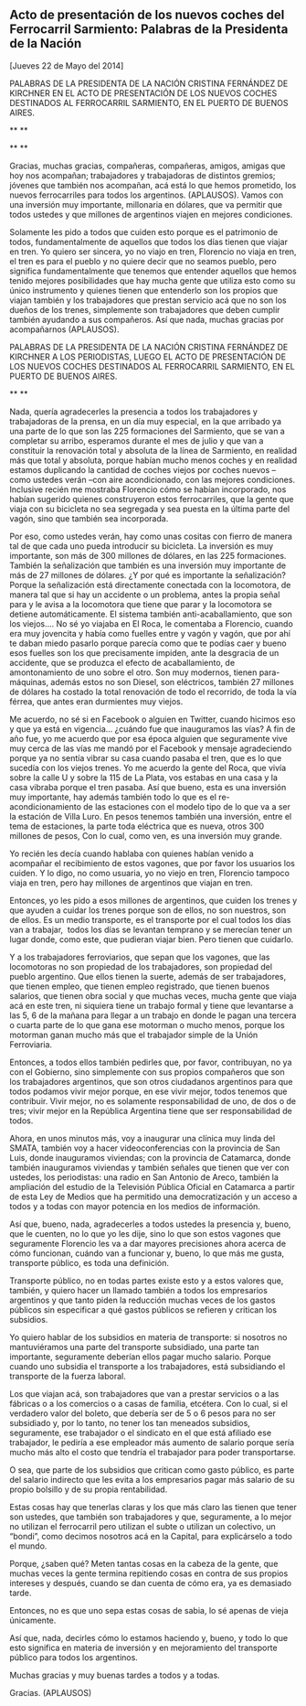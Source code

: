 Acto de presentación de los nuevos coches del Ferrocarril Sarmiento: Palabras de la Presidenta de la Nación
-----------------------------------------------------------------------------------------------------------

[Jueves 22 de Mayo del 2014]

PALABRAS DE LA PRESIDENTA DE LA NACIÓN CRISTINA FERNÁNDEZ DE KIRCHNER EN
EL ACTO DE PRESENTACIÓN DE LOS NUEVOS COCHES DESTINADOS AL FERROCARRIL
SARMIENTO, EN EL PUERTO DE BUENOS AIRES.

** **

** **

Gracias, muchas gracias, compañeras, compañeras, amigos, amigas que hoy
nos acompañan; trabajadores y trabajadoras de distintos gremios; jóvenes
que también nos acompañan, acá está lo que hemos prometido, los nuevos
ferrocarriles para todos los argentinos. (APLAUSOS). Vamos con una
inversión muy importante, millonaria en dólares, que va permitir que
todos ustedes y que millones de argentinos viajen en mejores
condiciones.

Solamente les pido a todos que cuiden esto porque es el patrimonio de
todos, fundamentalmente de aquellos que todos los días tienen que viajar
en tren. Yo quiero ser sincera, yo no viajo en tren, Florencio no viaja
en tren, el tren es para el pueblo y no quiere decir que no seamos
pueblo, pero significa fundamentalmente que tenemos que entender
aquellos que hemos tenido mejores posibilidades que hay mucha gente que
utiliza esto como su único instrumento y quienes tienen que entenderlo
son los propios que viajan también y los trabajadores que prestan
servicio acá que no son los dueños de los trenes, simplemente son
trabajadores que deben cumplir también ayudando a sus compañeros. Así
que nada, muchas gracias por acompañarnos (APLAUSOS).

PALABRAS DE LA PRESIDENTA DE LA NACIÓN CRISTINA FERNÁNDEZ DE KIRCHNER A
LOS PERIODISTAS, LUEGO EL ACTO DE PRESENTACIÓN DE LOS NUEVOS COCHES
DESTINADOS AL FERROCARRIL SARMIENTO, EN EL PUERTO DE BUENOS AIRES.

** **

Nada, quería agradecerles la presencia a todos los trabajadores y
trabajadoras de la prensa, en un día muy especial, en la que arribado ya
una parte de lo que son las 225 formaciones del Sarmiento, que se van a
completar su arribo, esperamos durante el mes de julio y que van a
constituir la renovación total y absoluta de la línea de Sarmiento, en
realidad más que total y absoluta, porque habían mucho menos coches y en
realidad estamos duplicando la cantidad de coches viejos por coches
nuevos – como ustedes verán –con aire acondicionado, con las mejores
condiciones. Inclusive recién me mostraba Florencio cómo se habían
incorporado, nos habían sugerido quienes construyeron estos
ferrocarriles, que la gente que viaja con su bicicleta no sea segregada
y sea puesta en la última parte del vagón, sino que también sea
incorporada.

Por eso, como ustedes verán, hay como unas cositas con fierro de manera
tal de que cada uno pueda introducir su bicicleta. La inversión es muy
importante, son más de 300 millones de dólares, en las 225 formaciones.
También la señalización que también es una inversión muy importante de
más de 27 millones de dólares. ¿Y por qué es importante la señalización?
Porque la señalización está directamente conectada con la locomotora, de
manera tal que si hay un accidente o un problema, antes la propia señal
para y le avisa a la locomotora que tiene que parar y la locomotora se
detiene automáticamente. El sistema también anti-acaballamiento, que son
los viejos…. No sé yo viajaba en El Roca, le comentaba a Florencio,
cuando era muy jovencita y había como fuelles entre y vagón y vagón, que
por ahí te daban miedo pasarlo porque parecía como que te podías caer y
bueno esos fuelles son los que precisamente impiden, ante la desgracia
de un accidente, que se produzca el efecto de acaballamiento, de
amontonamiento de uno sobre el otro. Son muy modernos, tienen
para-máquinas, además estos no son Diesel, son eléctricos, también 27
millones de dólares ha costado la total renovación de todo el recorrido,
de toda la vía férrea, que antes eran durmientes muy viejos.

Me acuerdo, no sé si en Facebook o alguien en Twitter, cuando hicimos
eso y que ya está en vigencia… ¿cuándo fue que inauguramos las vías? A
fin de año fue, yo me acuerdo que por esa época alguien que seguramente
vive muy cerca de las vías me mandó por el Facebook y mensaje
agradeciendo porque ya no sentía vibrar su casa cuando pasaba el tren,
que es lo que sucedía con los viejos trenes. Yo me acuerdo la gente del
Roca, que vivía sobre la calle U y sobre la 115 de La Plata, vos estabas
en una casa y la casa vibraba porque el tren pasaba. Así que bueno, esta
es una inversión muy importante, hay además también todo lo que es el
re-acondicionamiento de las estaciones con el modelo tipo de lo que va a
ser la estación de Villa Luro. En pesos tenemos también una inversión,
entre el tema de estaciones, la parte toda eléctrica que es nueva, otros
300 millones de pesos, Con lo cual, como ven, es una inversión muy
grande.

Yo recién les decía cuando hablaba con quienes habían venido a acompañar
el recibimiento de estos vagones, que por favor los usuarios los cuiden.
Y lo digo, no como usuaria, yo no viejo en tren, Florencio tampoco viaja
en tren, pero hay millones de argentinos que viajan en tren.

Entonces, yo les pido a esos millones de argentinos, que cuiden los
trenes y que ayuden a cuidar los trenes porque son de ellos, no son
nuestros, son de ellos. Es un medio transporte, es el transporte por el
cual todos los días van a trabajar,  todos los días se levantan temprano
y se merecían tener un lugar donde, como este, que pudieran viajar bien.
Pero tienen que cuidarlo.

Y a los trabajadores ferroviarios, que sepan que los vagones, que las
locomotoras no son propiedad de los trabajadores, son propiedad del
pueblo argentino. Que ellos tienen la suerte, además de ser
trabajadores, que tienen empleo, que tienen empleo registrado, que
tienen buenos salarios, que tienen obra social y que muchas veces, mucha
gente que viaja acá en este tren, ni siquiera tiene un trabajo formal y
tiene que levantarse a las 5, 6 de la mañana para llegar a un trabajo en
donde le pagan una tercera o cuarta parte de lo que gana ese motorman o
mucho menos, porque los motorman ganan mucho más que el trabajador
simple de la Unión Ferroviaria.

Entonces, a todos ellos también pedirles que, por favor, contribuyan, no
ya con el Gobierno, sino simplemente con sus propios compañeros que son
los trabajadores argentinos, que son otros ciudadanos argentinos para
que todos podamos vivir mejor porque, en ese vivir mejor, todos tenemos
que contribuir. Vivir mejor, no es solamente responsabilidad de uno, de
dos o de tres; vivir mejor en la República Argentina tiene que ser
responsabilidad de todos.

Ahora, en unos minutos más, voy a inaugurar una clínica muy linda del
SMATA, también voy a hacer videoconferencias con la provincia de San
Luis, donde inauguramos viviendas; con la provincia de Catamarca, donde
también inauguramos viviendas y también señales que tienen que ver con
ustedes, los periodistas: una radio en San Antonio de Areco, también la
ampliación del estudio de la Televisión Pública Oficial en Catamarca a
partir de esta Ley de Medios que ha permitido una democratización y un
acceso a todos y a todas con mayor potencia en los medios de
información.

Así que, bueno, nada, agradecerles a todos ustedes la presencia y,
bueno, que le cuenten, no lo que yo les dije, sino lo que son estos
vagones que seguramente Florencio les va a dar mayores precisiones ahora
acerca de cómo funcionan, cuándo van a funcionar y, bueno, lo que más me
gusta, transporte público, es toda una definición.

Transporte público, no en todas partes existe esto y a estos valores
que, también, y quiero hacer un llamado también a todos los empresarios
argentinos y que tanto piden la reducción muchas veces de los gastos
públicos sin especificar a qué gastos públicos se refieren y critican
los subsidios.

Yo quiero hablar de los subsidios en materia de transporte: si nosotros
no mantuviéramos una parte del transporte subsidiado, una parte tan
importante, seguramente deberían ellos pagar mucho salario. Porque
cuando uno subsidia el transporte a los trabajadores, está subsidiando
el transporte de la fuerza laboral.

Los que viajan acá, son trabajadores que van a prestar servicios o a las
fábricas o a los comercios o a casas de familia, etcétera. Con lo cual,
si el verdadero valor del boleto, que debería ser de 5 o 6 pesos para no
ser subsidiado y, por lo tanto, no tener los tan meneados subsidios,
seguramente, ese trabajador o el sindicato en el que está afiliado ese
trabajador, le pediría a ese empleador más aumento de salario porque
sería mucho más alto el costo que tendría el trabajador para poder
transportarse.

O sea, que parte de los subsidios que critican como gasto público, es
parte del salario indirecto que les evita a los empresarios pagar más
salario de su propio bolsillo y de su propia rentabilidad.

Estas cosas hay que tenerlas claras y los que más claro las tienen que
tener son ustedes, que también son trabajadores y que, seguramente, a lo
mejor no utilizan el ferrocarril pero utilizan el subte o utilizan un
colectivo, un “bondi”, como decimos nosotros acá en la Capital, para
explicárselo a todo el mundo.

Porque, ¿saben qué? Meten tantas cosas en la cabeza de la gente, que
muchas veces la gente termina repitiendo cosas en contra de sus propios
intereses y después, cuando se dan cuenta de cómo era, ya es demasiado
tarde.

Entonces, no es que uno sepa estas cosas de sabia, lo sé apenas de vieja
únicamente.

Así que, nada, decirles cómo lo estamos haciendo y, bueno, y todo lo que
esto significa en materia de inversión y en mejoramiento del transporte
público para todos los argentinos.

Muchas gracias y muy buenas tardes a todos y a todas.

Gracias. (APLAUSOS)   
